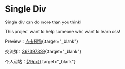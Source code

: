 # Single Div
Single div can do more than you think!

This project want to help someone who want to learn css!

Preview：[点击预览](http://htmlpreview.github.io/?https://github.com/eternityspring/single-div/blob/master/index.html){:target="_blank"}

交流群：[362397329](http://jq.qq.com/?_wv=1027&k=J6KYRU){:target="_blank"}

个人网站：[{79px}](http://79px.com){:target="_blank"}